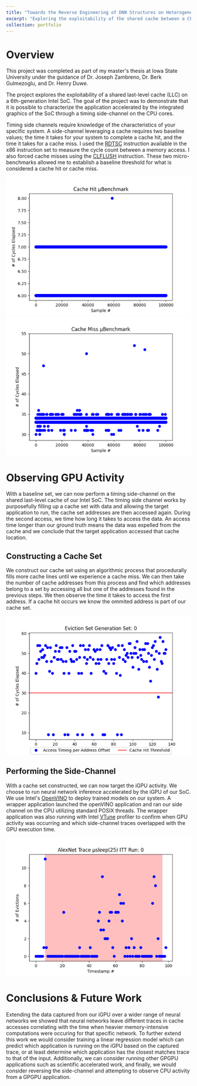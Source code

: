 ```yaml
---
title: "Towards the Reverse Engineering of DNN Structures on Heterogeneous Shared Cache Systems"
excerpt: "Exploring the exploitability of the shared cache between a CPU and GPU on an SoC<br/><img src='/images/Projects/ms_thesis/llc_and_ringbus.png'>"
collection: portfolio
---
```


# Overview
This project was completed as part of my master's thesis at Iowa State University under the guidance of Dr. Joseph Zambreno, Dr. Berk Gulmezoglu, and Dr. Henry Duwe.

The project explores the exploitability of a shared last-level cache (LLC) on a 6th-generation Intel SoC. The goal of the project was to demonstrate that it is possible to characterize the application accelerated by the integrated graphics of the SoC through a timing side-channel on the CPU cores.

Timing side channels require knowledge of the characteristics of your specific system. A side-channel leveraging a cache requires two baseline values; the time it takes for your system to complete a cache hit, and the time it takes for a cache miss. I used the [RDTSC](https://www.felixcloutier.com/x86/rdtsc "x86 - RDTSC") instruction available in the x86 instruction set to measure the cycle count between a memory access. I also forced cache misses using the [CLFLUSH](https://www.felixcloutier.com/x86/clflush "x86 - CLFLUSH") instruction. These two micro-benchmarks allowed me to establish a baseline threshold for what is considered a cache hit or cache miss.

![image](/images/Projects/ms_thesis/cache_hit_ubench.png)
![image](/images/Projects/ms_thesis/cache_miss_ubench.png)

# Observing GPU Activity
With a baseline set, we can now perform a timing side-channel on the shared last-level cache of our Intel SoC. The timing side channel works by purposefully filling up a cache set with data and allowing the target application to run, the cache set addresses are then accessed again. During the second access, we time how long it takes to access the data. An access time longer than our ground truth means the data was expelled from the cache and we conclude that the target application accessed that cache location. 

## Constructing a Cache Set
We construct our cache set using an algorithmic process that procedurally fills more cache lines until we experience a cache miss. We can then take the number of cache addresses from this process and find which addresses belong to a set by accessing all but one of the addresses found in the previous steps. We then observe the time it takes to access the first address. If a cache hit occurs we know the ommited address is part of our cache set.

![image](/images/Projects/ms_thesis/set_0.png)

## Performing the Side-Channel
With a cache set constructed, we can now target the iGPU activity. We choose to run neural network inference accelerated by the iGPU of our SoC. We use Intel's [OpenVINO](https://www.intel.com/content/www/us/en/developer/tools/openvino-toolkit/overview.html "OpenVINO Overview") to deploy trained models on our system. A wrapper application launched the openVINO application and ran our side channel on the CPU utilizing standard POSIX threads. The wrapper application was also running with Intel [VTune](https://www.intel.com/content/www/us/en/developer/tools/oneapi/vtune-profiler.html "VTune Overview") profiler to confirm when GPU activity was occurring and which side-channel traces overlapped with the GPU execution time.

![image](/images/Projects/ms_thesis/alexnet_1.png)

# Conclusions & Future Work
Extending the data captured from our iGPU over a wider range of neural networks we showed that neural networks leave different traces in cache accesses correlating with the time when heavier memory-intensive computations were occuring for that specific network. To further extend this work we would consider training a linear regression model which can predict which application is running on the iGPU based on the captured trace, or at least determine which application has the closest matches trace to that of the input. Additionally, we can consider running other GPGPU applications such as scientific accelerated work, and finally, we would consider reversing the side-channel and attempting to observe CPU activity from a GPGPU application.